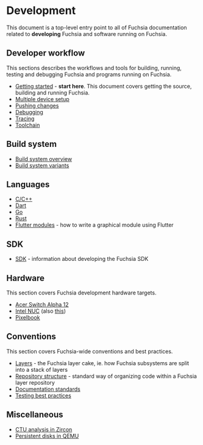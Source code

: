 # Development

This document is a top-level entry point to all of Fuchsia documentation related
to **developing** Fuchsia and software running on Fuchsia.

## Developer workflow

This sections describes the workflows and tools for building, running, testing
and debugging Fuchsia and programs running on Fuchsia.

 - [Getting started](../getting_started.md) - **start here**. This document
   covers getting the source, building and running Fuchsia.
 - [Multiple device setup](../multi_device.md)
 - [Pushing changes](workflows/package_update.md)
 - [Debugging](../debugging.md)
 - [Tracing][tracing]
 - [Toolchain](../toolchain.md)

## Build system

 - [Build system overview](../build_overview.md)
 - [Build system variants](../build_variants.md)

## Languages

 - [C/C++](languages/c-cpp/README.md)
 - [Dart](languages/dart/README.md)
 - [Go](languages/go/README.md)
 - [Rust](languages/rust/README.md)
 - [Flutter modules][flutter_module] - how to write a graphical module using
 Flutter

## SDK

 - [SDK](sdk/README.md) - information about developing the Fuchsia SDK

## Hardware

This section covers Fuchsia development hardware targets.

 - [Acer Switch Alpha 12][acer_12]
 - [Intel NUC][intel_nuc] (also [this](hardware/developing_on_nuc.md))
 - [Pixelbook](hardware/pixelbook.md)

## Conventions

This section covers Fuchsia-wide conventions and best practices.

 - [Layers](../layers.md) - the Fuchsia layer cake, ie. how Fuchsia subsystems are
   split into a stack of layers
 - [Repository structure](../layer_repository_structure.md) - standard way of
   organizing code within a Fuchsia layer repository
 - [Documentation standards](../best-practices/documentation_standards.md)
 - [Testing best practices](../best-practices/testing.md)

## Miscellaneous

 - [CTU analysis in Zircon](../ctu_analysis.md)
 - [Persistent disks in QEMU](../qemu_persistent_disk.md)


[acer_12]: https://fuchsia.googlesource.com/zircon/+/master/docs/targets/acer12.md "Acer 12"
[intel_nuc]: https://fuchsia.googlesource.com/zircon/+/master/docs/targets/nuc.md "Intel NUC"
[pixelbook]: hardware/pixelbook.md "Pixelbook"
[flutter_module]: https://fuchsia.googlesource.com/peridot/+/master/examples/HOWTO_FLUTTER.md "Flutter modules"
[tracing]: https://fuchsia.googlesource.com/garnet/+/master/docs/tracing_usage_guide.md

